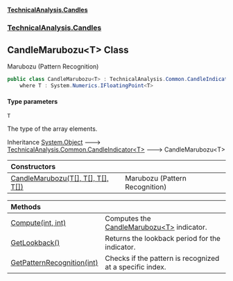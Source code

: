 #### [TechnicalAnalysis\.Candles](Atypical.TechnicalAnalysis.Candles.md 'Atypical\.TechnicalAnalysis\.Candles')
### [TechnicalAnalysis\.Candles](Atypical.TechnicalAnalysis.Candles.md#TechnicalAnalysis.Candles 'TechnicalAnalysis\.Candles')

## CandleMarubozu\<T\> Class

Marubozu \(Pattern Recognition\)

```csharp
public class CandleMarubozu<T> : TechnicalAnalysis.Common.CandleIndicator<T>
    where T : System.Numerics.IFloatingPoint<T>
```
#### Type parameters

<a name='TechnicalAnalysis.Candles.CandleMarubozu_T_.T'></a>

`T`

The type of the array elements\.

Inheritance [System\.Object](https://docs.microsoft.com/en-us/dotnet/api/System.Object 'System\.Object') &#129106; [TechnicalAnalysis\.Common\.CandleIndicator&lt;](https://docs.microsoft.com/en-us/dotnet/api/TechnicalAnalysis.Common.CandleIndicator-1 'TechnicalAnalysis\.Common\.CandleIndicator\`1')[T](CandleMarubozu_T_.md#TechnicalAnalysis.Candles.CandleMarubozu_T_.T 'TechnicalAnalysis\.Candles\.CandleMarubozu\<T\>\.T')[&gt;](https://docs.microsoft.com/en-us/dotnet/api/TechnicalAnalysis.Common.CandleIndicator-1 'TechnicalAnalysis\.Common\.CandleIndicator\`1') &#129106; CandleMarubozu\<T\>

| Constructors | |
| :--- | :--- |
| [CandleMarubozu\(T\[\], T\[\], T\[\], T\[\]\)](CandleMarubozu_T_.CandleMarubozu(T[],T[],T[],T[]).md 'TechnicalAnalysis\.Candles\.CandleMarubozu\<T\>\.CandleMarubozu\(T\[\], T\[\], T\[\], T\[\]\)') | Marubozu \(Pattern Recognition\) |

| Methods | |
| :--- | :--- |
| [Compute\(int, int\)](CandleMarubozu_T_.Compute(int,int).md 'TechnicalAnalysis\.Candles\.CandleMarubozu\<T\>\.Compute\(int, int\)') | Computes the [CandleMarubozu&lt;T&gt;](CandleMarubozu_T_.md 'TechnicalAnalysis\.Candles\.CandleMarubozu\<T\>') indicator\. |
| [GetLookback\(\)](CandleMarubozu_T_.GetLookback().md 'TechnicalAnalysis\.Candles\.CandleMarubozu\<T\>\.GetLookback\(\)') | Returns the lookback period for the indicator\. |
| [GetPatternRecognition\(int\)](CandleMarubozu_T_.GetPatternRecognition(int).md 'TechnicalAnalysis\.Candles\.CandleMarubozu\<T\>\.GetPatternRecognition\(int\)') | Checks if the pattern is recognized at a specific index\. |
